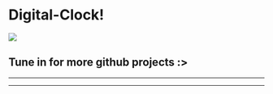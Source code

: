 # Digital-Clock!
![](https://freesvg.org/img/Angry-Linux.png)
## Tune in for more github projects :>
---
___
